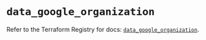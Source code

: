 # `data_google_organization`

Refer to the Terraform Registry for docs: [`data_google_organization`](https://registry.terraform.io/providers/hashicorp/google/6.38.0/docs/data-sources/organization).
